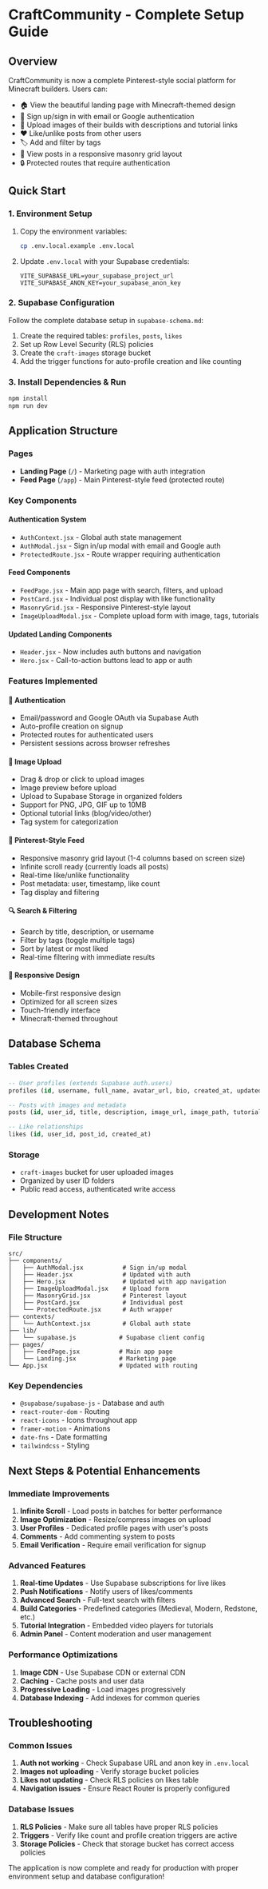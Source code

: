 # CraftCommunity - Complete Setup Guide

## Overview
CraftCommunity is now a complete Pinterest-style social platform for Minecraft builders. Users can:
- 🏠 View the beautiful landing page with Minecraft-themed design
- 🔐 Sign up/sign in with email or Google authentication  
- 📸 Upload images of their builds with descriptions and tutorial links
- ❤️ Like/unlike posts from other users
- 🏷️ Add and filter by tags
- 📱 View posts in a responsive masonry grid layout
- 🔒 Protected routes that require authentication

## Quick Start

### 1. Environment Setup
1. Copy the environment variables:
   ```bash
   cp .env.local.example .env.local
   ```

2. Update `.env.local` with your Supabase credentials:
   ```
   VITE_SUPABASE_URL=your_supabase_project_url
   VITE_SUPABASE_ANON_KEY=your_supabase_anon_key
   ```

### 2. Supabase Configuration
Follow the complete database setup in `supabase-schema.md`:

1. Create the required tables: `profiles`, `posts`, `likes`
2. Set up Row Level Security (RLS) policies
3. Create the `craft-images` storage bucket
4. Add the trigger functions for auto-profile creation and like counting

### 3. Install Dependencies & Run
```bash
npm install
npm run dev
```

## Application Structure

### Pages
- **Landing Page** (`/`) - Marketing page with auth integration
- **Feed Page** (`/app`) - Main Pinterest-style feed (protected route)

### Key Components

#### Authentication System
- `AuthContext.jsx` - Global auth state management
- `AuthModal.jsx` - Sign in/up modal with email and Google auth
- `ProtectedRoute.jsx` - Route wrapper requiring authentication

#### Feed Components
- `FeedPage.jsx` - Main app page with search, filters, and upload
- `PostCard.jsx` - Individual post display with like functionality
- `MasonryGrid.jsx` - Responsive Pinterest-style layout
- `ImageUploadModal.jsx` - Complete upload form with image, tags, tutorials

#### Updated Landing Components
- `Header.jsx` - Now includes auth buttons and navigation
- `Hero.jsx` - Call-to-action buttons lead to app or auth

### Features Implemented

#### 🔐 Authentication
- Email/password and Google OAuth via Supabase Auth
- Auto-profile creation on signup
- Protected routes for authenticated users
- Persistent sessions across browser refreshes

#### 📸 Image Upload
- Drag & drop or click to upload images
- Image preview before upload
- Upload to Supabase Storage in organized folders
- Support for PNG, JPG, GIF up to 10MB
- Optional tutorial links (blog/video/other)
- Tag system for categorization

#### 🎯 Pinterest-Style Feed
- Responsive masonry grid layout (1-4 columns based on screen size)
- Infinite scroll ready (currently loads all posts)
- Real-time like/unlike functionality
- Post metadata: user, timestamp, like count
- Tag display and filtering

#### 🔍 Search & Filtering
- Search by title, description, or username
- Filter by tags (toggle multiple tags)
- Sort by latest or most liked
- Real-time filtering with immediate results

#### 📱 Responsive Design
- Mobile-first responsive design
- Optimized for all screen sizes
- Touch-friendly interface
- Minecraft-themed throughout

## Database Schema

### Tables Created
```sql
-- User profiles (extends Supabase auth.users)
profiles (id, username, full_name, avatar_url, bio, created_at, updated_at)

-- Posts with images and metadata  
posts (id, user_id, title, description, image_url, image_path, tutorial_url, tutorial_type, tags, like_count, created_at, updated_at)

-- Like relationships
likes (id, user_id, post_id, created_at)
```

### Storage
- `craft-images` bucket for user uploaded images
- Organized by user ID folders
- Public read access, authenticated write access

## Development Notes

### File Structure
```
src/
├── components/
│   ├── AuthModal.jsx           # Sign in/up modal
│   ├── Header.jsx              # Updated with auth
│   ├── Hero.jsx                # Updated with app navigation  
│   ├── ImageUploadModal.jsx    # Upload form
│   ├── MasonryGrid.jsx         # Pinterest layout
│   ├── PostCard.jsx            # Individual post
│   └── ProtectedRoute.jsx      # Auth wrapper
├── contexts/
│   └── AuthContext.jsx         # Global auth state
├── lib/
│   └── supabase.js            # Supabase client config
├── pages/
│   ├── FeedPage.jsx           # Main app page
│   └── Landing.jsx            # Marketing page
└── App.jsx                    # Updated with routing
```

### Key Dependencies
- `@supabase/supabase-js` - Database and auth
- `react-router-dom` - Routing
- `react-icons` - Icons throughout app
- `framer-motion` - Animations
- `date-fns` - Date formatting
- `tailwindcss` - Styling

## Next Steps & Potential Enhancements

### Immediate Improvements
1. **Infinite Scroll** - Load posts in batches for better performance
2. **Image Optimization** - Resize/compress images on upload
3. **User Profiles** - Dedicated profile pages with user's posts
4. **Comments** - Add commenting system to posts
5. **Email Verification** - Require email verification for signup

### Advanced Features
1. **Real-time Updates** - Use Supabase subscriptions for live likes
2. **Push Notifications** - Notify users of likes/comments
3. **Advanced Search** - Full-text search with filters
4. **Build Categories** - Predefined categories (Medieval, Modern, Redstone, etc.)
5. **Tutorial Integration** - Embedded video players for tutorials
6. **Admin Panel** - Content moderation and user management

### Performance Optimizations
1. **Image CDN** - Use Supabase CDN or external CDN
2. **Caching** - Cache posts and user data
3. **Progressive Loading** - Load images progressively
4. **Database Indexing** - Add indexes for common queries

## Troubleshooting

### Common Issues
1. **Auth not working** - Check Supabase URL and anon key in `.env.local`
2. **Images not uploading** - Verify storage bucket policies
3. **Likes not updating** - Check RLS policies on likes table
4. **Navigation issues** - Ensure React Router is properly configured

### Database Issues
1. **RLS Policies** - Make sure all tables have proper RLS policies
2. **Triggers** - Verify like count and profile creation triggers are active
3. **Storage Policies** - Check that storage bucket has correct access policies

The application is now complete and ready for production with proper environment setup and database configuration!